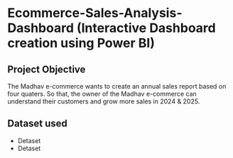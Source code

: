 # Ecommerce-Sales-Analysis-Dashboard (Interactive Dashboard creation using Power BI)

## Project Objective
The Madhav e-commerce wants to create an annual sales report based on four quaters. So that, the owner of the Madhav e-commerce can understand their customers and grow more sales in 2024 & 2025.

## Dataset used
- <a herf = "https://github.com/shubham-4141/Ecommerce-Sales-Analysis-Dashboard/blob/main/Details.csv">Detaset</a>
- <a herf = "https://github.com/shubham-4141/Ecommerce-Sales-Analysis-Dashboard/blob/main/Details.csv">Detaset</a>

